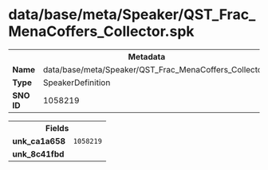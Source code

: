 <h1>data/base/meta/Speaker/QST_Frac_MenaCoffers_Collector.spk</h1><table><tr><th colspan="100%">Metadata</th></tr><tr><td><b>Name</b></td><td>data/base/meta/Speaker/QST_Frac_MenaCoffers_Collector.spk</td></tr><tr><td><b>Type</b></td><td>SpeakerDefinition</td></tr><tr><td><b>SNO ID</b></td><td>1058219</td></tr></table>

<table><tr><th colspan="100%">Fields</th></tr><tr><td><b>unk_ca1a658</b></td><td><code>1058219</code></td></tr><tr><td><b>unk_8c41fbd</b></td><td></td></tr></table>

